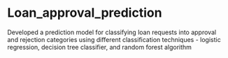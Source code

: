 # Loan_approval_prediction

Developed a prediction model for classifying loan requests into approval and rejection categories using different classification techniques - logistic regression, decision tree classifier, and random forest algorithm
